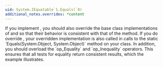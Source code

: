 ```yaml
---
uid: System.IEquatable`1.Equals(`0)
additional_notes.overrides: *content
---
```


<p>If you implement <xref href="System.IEquatable`1.Equals(`0)"></xref>, you should also override the base class implementations of <xref href="System.Object.Equals(System.Object)"></xref> and <xref href="System.Object.GetHashCode"></xref> so that their behavior is consistent with that of the <xref href="System.IEquatable`1.Equals(`0)"></xref> method. If you do override <xref href="System.Object.Equals(System.Object)"></xref>, your overridden implementation is also called in calls to the static `Equals(System.Object, System.Object)` method on your class. In addition, you should overload the `op_Equality` and `op_Inequality` operators. This ensures that all tests for equality return consistent results, which the example illustrates.</p>


